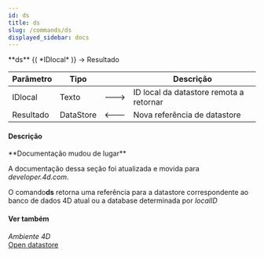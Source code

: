 ```yaml
---
id: ds
title: ds
slug: /commands/ds
displayed_sidebar: docs
---
```


<!--REF #_command_.ds.Syntax-->**ds** {( *IDlocal* )} -> Resultado<!-- END REF-->
<!--REF #_command_.ds.Params-->
| Parâmetro | Tipo |  | Descrição |
| --- | --- | --- | --- |
| IDlocal | Texto | &#x1F852; | ID local da datastore remota a retornar |
| Resultado | DataStore | &#x1F850; | Nova referência de datastore |

<!-- END REF-->

#### Descrição 

<!--REF #_command_.ds.Summary-->**Documentação mudou de lugar** 

A documentação dessa seção foi atualizada e movida para *developer.<!-- END REF-->4d.com*.

O comando**ds** retorna uma referência para a datastore correspondente ao banco de dados 4D atual ou a database determinada por *localID*

#### Ver também 

*Ambiente 4D*  
[Open datastore](open-datastore.md)  